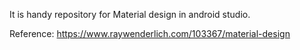 It is handy repository for Material design in android studio.

Reference: https://www.raywenderlich.com/103367/material-design
